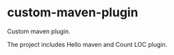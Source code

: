 custom-maven-plugin
===================

Custom maven plugin.

The project includes Hello maven and Count LOC plugin.
